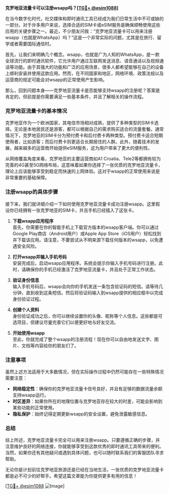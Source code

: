 **克罗地亚流量卡可以注册wsapp吗？[[TG💪+ @esim1088](https://t.me/s/esim1088)]**

在当今数字化时代，社交媒体和即时通讯工具已经成为我们日常生活中不可或缺的一部分。对于许多用户来说，选择合适的SIM卡或eSIM服务是确保顺畅使用这些应用的关键步骤之一。最近，不少朋友问我：“克罗地亚流量卡可以用来注册wsapp（也就是WhatsApp）吗？”这是一个非常实际的问题，尤其是在旅行、留学或者需要国际通信时。

首先，让我们来明确几个概念。wsapp，也就是广为人知的WhatsApp，是一款全球流行的即时通讯软件，它允许用户通过互联网发送消息、语音通话以及视频通话等功能。由于其强大的功能和广泛的应用场景，很多人都希望能够在自己的设备上顺利安装并使用这款应用。然而，在不同国家和地区，网络环境、政策法规以及运营商的规定可能会对wsapp的正常使用产生影响。

那么，回到问题本身——克罗地亚流量卡是否能够支持wsapp的注册呢？答案是肯定的，但前提是你需要满足一些基本条件，并且了解相关的操作流程。

### 克罗地亚流量卡的基本情况

克罗地亚作为一个欧洲国家，其电信市场相对成熟，提供了多种类型的SIM卡选择。无论是本地居民还是游客，都可以根据自己的需求购买适合的流量套餐。通常情况下，克罗地亚的SIM卡分为预付费卡和后付费卡两种类型。预付费卡适合短期使用者，比如游客；而后付费卡则更适合长期居住的人群。此外，随着技术的发展，越来越多的运营商开始提供eSIM服务，这为用户带来了更大的便利性。

从网络覆盖角度来看，克罗地亚的主要运营商如A1 Croatia、Tele2等都拥有较为完善的4G甚至5G网络布局，这意味着如果你选择了一张优质的克罗地亚流量卡，理论上应该能够享受到稳定而快速的上网体验。这对于wsapp的正常使用来说是非常重要的基础保障。

### 注册wsapp的具体步骤

接下来，我们就详细介绍一下如何使用克罗地亚流量卡成功注册wsapp。这里假设你已经拥有一张克罗地亚的SIM卡，并且手机已经插入了这张卡。

1. **下载wsapp应用程序**  
   首先，你需要在你的智能手机上下载官方版本的wsapp客户端。你可以通过Google Play商店（Android用户）或Apple App Store（iOS用户）轻松找到并下载该应用。请注意，不要尝试从不明来源下载任何版本的wsapp，以免遭遇安全风险。

2. **打开wsapp并输入手机号码**  
   安装完成后，启动wsapp应用程序。系统会提示你输入手机号码进行注册。此时，请确保你的手机已经激活了克罗地亚流量卡，并且处于正常工作状态。

3. **验证身份信息**  
   输入手机号码后，wsapp会向你的手机发送一条包含验证码的短信。请等待几分钟，直到收到这条短信。然后将验证码输入到wsapp提供的相应框中以完成身份验证过程。

4. **创建个人资料**  
   身份验证成功之后，你可以继续设置你的头像、昵称等个人信息。这些都是可选项目，但建议尽量完善它们以便更好地与好友交流。

5. **开始使用wsapp**  
   至此，你就完成了整个wsapp的注册流程！现在你可以自由地发送文字、图片、文档等内容给你的朋友们了。

### 注意事项

虽然上述方法适用于大多数情况，但在实际操作过程中仍然可能存在一些特殊情况需要注意：

- **网络稳定性**：确保你的克罗地亚流量卡信号良好，并且有足够的数据流量余额支持wsapp运行。
- **时区差异**：如果你所在的地理位置与克罗地亚存在较大的时差，可能会影响到某些功能的正常使用。
- **隐私保护**：始终记得定期更新wsapp的安全设置，避免泄露敏感信息。

### 总结

综上所述，克罗地亚流量卡完全可以用来注册wsapp。只要遵循正确的步骤，并注意维护良好的网络连接，你就能够享受到这款优秀的即时通讯工具带来的便利。当然，如果你还有其他疑问或遇到具体问题，也可以随时联系我们的客服团队寻求帮助。

无论你是计划前往克罗地亚旅游还是已经在当地生活，一张优质的克罗地亚流量卡都是必不可少的好帮手。希望这篇文章能为你提供更多有用的信息！

[[TG💪+ @esim1088](https://t.me/s/esim1088) ![Image](https://i.postimg.cc/4NQfJmqS/Snipaste-2025-05-13-00-14-12.png)]